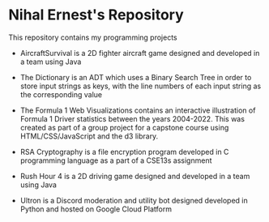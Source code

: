 # Nihal Ernest's Repository
This repository contains my programming projects

- AircraftSurvival is a 2D fighter aircraft game designed and developed in a team using Java

- The Dictionary is an ADT which uses a Binary Search Tree in order to store input strings as keys, with the line numbers of each input string as the corresponding value

- The Formula 1 Web Visualizations contains an interactive illustration of Formula 1 Driver statistics between the years 2004-2022. This was created as part of a group project for a capstone course using HTML/CSS/JavaScript and the d3 library.

- RSA Cryptography is a file encryption program developed in C programming language as a part of a CSE13s assignment

- Rush Hour 4 is a 2D driving game designed and developed in a team using Java

- Ultron is a Discord moderation and utility bot designed developed in Python and hosted on Google Cloud Platform
